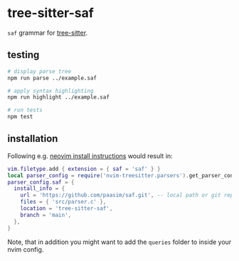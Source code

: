 # tree-sitter-saf

`saf` grammar for [tree-sitter](https://tree-sitter.github.io/tree-sitter/).

## testing

```bash
# display parse tree
npm run parse ../example.saf

# apply syntax highlighting
npm run highlight ../example.saf

# run tests
npm test
```

## installation

Following e.g. [neovim install instructions](https://github.com/nvim-treesitter/nvim-treesitter/#adding-parsers) would result in:
```lua
vim.filetype.add { extension = { saf = 'saf' } }
local parser_config = require('nvim-treesitter.parsers').get_parser_configs()
parser_config.saf = {
  install_info = {
    url = 'https://github.com/paasim/saf.git', -- local path or git repo
    files = { 'src/parser.c' },
    location = 'tree-sitter-saf',
    branch = 'main',
  },
}
```

Note, that in addition you might want to add the `queries` folder to inside your nvim config.
